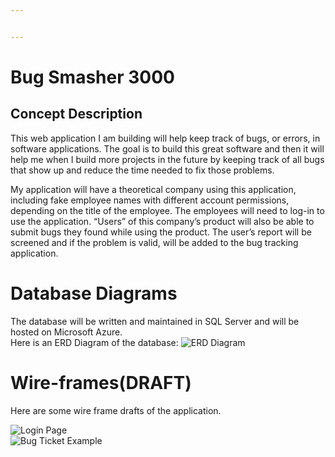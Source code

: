 ```yaml
---


---
```


<h1 id="bug-smasher-3000">Bug Smasher 3000</h1>
<h2 id="concept-description">Concept Description</h2>
<p>This web application I am building will help keep track of bugs, or errors, in software applications.  The goal is to build this great software and then it will help me when I build more projects in the future by keeping track of all bugs that show up and reduce the time needed to fix those problems.</p>
<p>My application will have a theoretical company using this application, including fake employee names with different account permissions, depending on the title of the employee.  The employees will need to log-in to use the application.  “Users” of this company’s product will also be able to submit bugs they found while using the product. The user’s report will be screened and if the problem is valid, will be added to the bug tracking application.</p>
<h1 id="database-diagrams">Database Diagrams</h1>
<p>The database will be written and maintained in SQL Server and will be hosted on Microsoft Azure.<br>
Here is an ERD Diagram of the database: <img src="https://photos.google.com/photo/AF1QipO8xUQ7YqXUVdtBGOC7cLqt9rdZXBkw79UWv7ka" alt="ERD Diagram"></p>
<h1 id="wire-framesdraft">Wire-frames(DRAFT)</h1>
<p>Here are some wire frame drafts of the application.</p>
<p><img src="https://photos.google.com/album/AF1QipPvqByRRph-u8Ft5l4P8gMr60lqkKeUVkhbQZxf/photo/AF1QipPWlY7NAtSDNzya21YdWO--BmfeFl8rLy3BR0n0" alt="Login Page"><br>
<img src="https://photos.google.com/album/AF1QipPvqByRRph-u8Ft5l4P8gMr60lqkKeUVkhbQZxf/photo/AF1QipP7_mdLP2qwDecCq3l7WoxFJNfNxPmJr-tFh2Kw" alt="Bug Ticket Example"></p>
<pre><code></code></pre>

